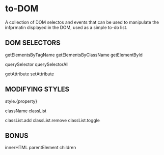 # to-DOM

A collection of DOM selectos and events that can be used to manipulate the infprmatin displayed in the DOM, used as a simple to-do list.

## DOM SELECTORS

getElementsByTagName
getElementsByClassName
getElementById

querySelector
querySelectorAll

getAttribute
setAttribute

## MODIFYING STYLES

style.{property}

className
classList

classList.add
classList.remove
classList.toggle

## BONUS

innerHTML
parentElement
children
